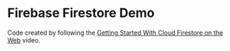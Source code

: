 # Firebase Firestore Demo

Code created by following the
[Getting Started With Cloud Firestore on the Web](https://www.youtube.com/watch?v=2Vf1D-rUMwE)
video.
